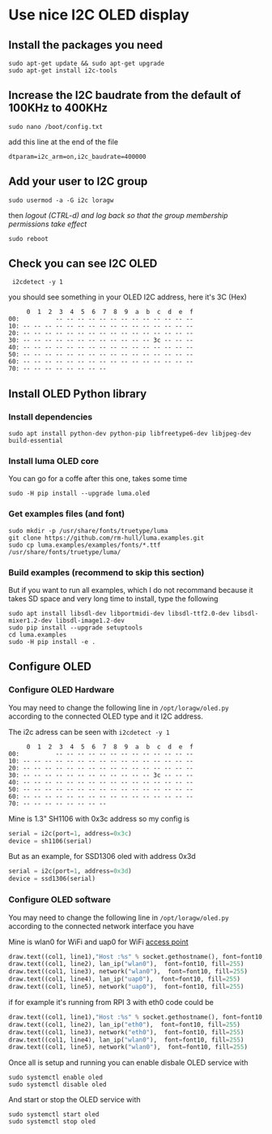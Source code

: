 # Use nice I2C OLED display

## Install the packages you need
```
sudo apt-get update && sudo apt-get upgrade
sudo apt-get install i2c-tools
```

## Increase the I2C baudrate from the default of 100KHz to 400KHz

```
sudo nano /boot/config.txt
```

add this line at the end of the file
```
dtparam=i2c_arm=on,i2c_baudrate=400000
```



## Add your user to I2C group 

```
sudo usermod -a -G i2c loragw
```

then *logout (CTRL-d) and log back so that the group membership permissions take effect*
```shell
sudo reboot
``` 

## Check you can see I2C OLED

```shell
 i2cdetect -y 1
```

you should see something in your OLED I2C address, here it's 3C (Hex)
```
     0  1  2  3  4  5  6  7  8  9  a  b  c  d  e  f
00:          -- -- -- -- -- -- -- -- -- -- -- -- --
10: -- -- -- -- -- -- -- -- -- -- -- -- -- -- -- --
20: -- -- -- -- -- -- -- -- -- -- -- -- -- -- -- --
30: -- -- -- -- -- -- -- -- -- -- -- -- 3c -- -- --
40: -- -- -- -- -- -- -- -- -- -- -- -- -- -- -- --
50: -- -- -- -- -- -- -- -- -- -- -- -- -- -- -- --
60: -- -- -- -- -- -- -- -- -- -- -- -- -- -- -- --
70: -- -- -- -- -- -- -- --
```

## Install OLED Python library

### Install dependencies
``` 
sudo apt install python-dev python-pip libfreetype6-dev libjpeg-dev build-essential
```

### Install luma OLED core 
You can go for a coffe after this one, takes some time
``` 
sudo -H pip install --upgrade luma.oled
``` 

### Get examples files (and font)
``` 
sudo mkdir -p /usr/share/fonts/truetype/luma
git clone https://github.com/rm-hull/luma.examples.git
sudo cp luma.examples/examples/fonts/*.ttf /usr/share/fonts/truetype/luma/
```

### Build examples (recommend to skip this section)
But if you want to run all examples, which I do not recommand because it takes SD space and very long time to install, type the following
``` 
sudo apt install libsdl-dev libportmidi-dev libsdl-ttf2.0-dev libsdl-mixer1.2-dev libsdl-image1.2-dev
sudo pip install --upgrade setuptools
cd luma.examples
sudo -H pip install -e .
```

## Configure OLED 

### Configure OLED Hardware

You may need to change the following line in `/opt/loragw/oled.py` according to the connected OLED type and it I2C address.

The i2c adress can be seen with `i2cdetect -y 1`

```
     0  1  2  3  4  5  6  7  8  9  a  b  c  d  e  f
00:          -- -- -- -- -- -- -- -- -- -- -- -- --
10: -- -- -- -- -- -- -- -- -- -- -- -- -- -- -- --
20: -- -- -- -- -- -- -- -- -- -- -- -- -- -- -- --
30: -- -- -- -- -- -- -- -- -- -- -- -- 3c -- -- --
40: -- -- -- -- -- -- -- -- -- -- -- -- -- -- -- --
50: -- -- -- -- -- -- -- -- -- -- -- -- -- -- -- --
60: -- -- -- -- -- -- -- -- -- -- -- -- -- -- -- --
70: -- -- -- -- -- -- -- --
```

Mine is 1.3" SH1106 with 0x3c address so my config is 
```python
serial = i2c(port=1, address=0x3c)
device = sh1106(serial)
```

But as an example, for SSD1306 oled with address 0x3d
```python
serial = i2c(port=1, address=0x3d)
device = ssd1306(serial)
```

### Configure OLED software

You may need to change the following line in `/opt/loragw/oled.py` according to the connected network interface you have

Mine is wlan0 for WiFi and uap0 for WiFi [access point](https://github.com/ch2i/LoraGW-Setup/blob/master/doc/AccessPoint.md)
```python
draw.text((col1, line1),"Host :%s" % socket.gethostname(), font=font10, fill=255)
draw.text((col1, line2), lan_ip("wlan0"),  font=font10, fill=255)
draw.text((col1, line3), network("wlan0"),  font=font10, fill=255)
draw.text((col1, line4), lan_ip("uap0"),  font=font10, fill=255)
draw.text((col1, line5), network("uap0"),  font=font10, fill=255)
```

if for example it's running from RPI 3 with eth0 code could be 
```python
draw.text((col1, line1),"Host :%s" % socket.gethostname(), font=font10, fill=255)
draw.text((col1, line2), lan_ip("eth0"),  font=font10, fill=255)
draw.text((col1, line3), network("eth0"),  font=font10, fill=255)
draw.text((col1, line4), lan_ip("wlan0"),  font=font10, fill=255)
draw.text((col1, line5), network("wlan0"),  font=font10, fill=255)
```

Once all is setup and running you can enable disbale OLED service with
``` 
sudo systemctl enable oled
sudo systemctl disable oled
```

And start or stop the OLED service with
``` 
sudo systemctl start oled
sudo systemctl stop oled
```
